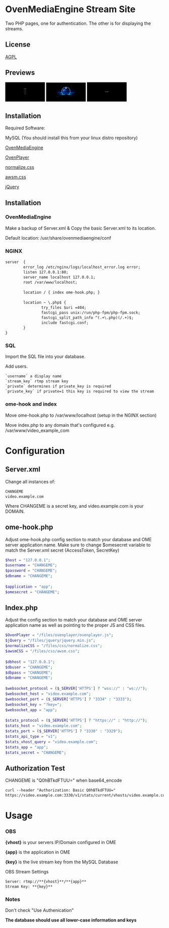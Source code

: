 # OvenMediaEngine Stream Site

Two PHP pages, one for authentication. The other is for displaying the streams.

## License
[AGPL](https://www.gnu.org/licenses/agpl-3.0.txt)

## Previews

<img src="https://raw.githubusercontent.com/Sora012/ome-stream-site/d42c90b3c5fe3eaecd6435c9f185504dbd1ce793/previews/Main%20Preview.png" width=25% height=25%>

<img src="https://raw.githubusercontent.com/Sora012/ome-stream-site/d42c90b3c5fe3eaecd6435c9f185504dbd1ce793/previews/Live%20Preview.png?raw=true" width=25% height=25%>

<img src="https://raw.githubusercontent.com/Sora012/ome-stream-site/d42c90b3c5fe3eaecd6435c9f185504dbd1ce793/previews/Offline%20Preview.png?raw=true" width=25% height=25%>

## Installation

Required Software:

MySQL (You should install this from your linux distro repository)

[OvenMediaEngine](https://github.com/AirenSoft/OvenMediaEngine)

[OvenPlayer](https://github.com/AirenSoft/OvenPlayer)

[normalize.css](https://github.com/necolas/normalize.css)

[awsm.css](https://github.com/igoradamenko/awsm.css)

[jQuery](https://jquery.com/download/)

## Installation

### OvenMediaEngine

Make a backup of Server.xml & Copy the basic Server.xml to its location.

Default location: /usr/share/ovenmediaengine/conf

### NGINX
```
server  {
        error_log /etc/nginx/logs/localhost_error.log error;
        listen 127.0.0.1:80;
        server_name localhost 127.0.0.1;
        root /var/www/localhost;

        location / { index ome-hook.php; }

        location ~ \.php$ {
                try_files $uri =404;
                fastcgi_pass unix:/run/php-fpm/php-fpm.sock;
                fastcgi_split_path_info ^(.+\.php)(/.+)$;
                include fastcgi.conf;
        }
}
```

### SQL

Import the SQL file into your database.

Add users.

```
`username` a display name
`stream_key` rtmp stream key
`private` determines if private_key is required
`private_key` if private=1 this key is required to view the stream
```

### ome-hook and index

Move ome-hook.php to /var/www/localhost (setup in the NGINX section)

Move index.php to any domain that's configured e.g. /var/www/video_example_com

# Configuration

## Server.xml

Change all instances of:

```
CHANGEME
video.example.com
```

Where CHANGEME is a secret key, and video.example.com is your DOMAIN.

## ome-hook.php
Adjust ome-hook.php config section to match your database and OME server application name. Make sure to change $omesecret variable to match the Server.xml secret (AccessToken, SecretKey)


```php
$host = "127.0.0.1";
$username = "CHANGEME";
$password = "CHANGEME";
$dbname = "CHANGEME";

$application = "app";
$omesecret = "CHANGEME";
```

## Index.php
Adjust the config section to match your database and OME server application name as well as pointing to the proper JS and CSS files.

```php
$OvenPlayer = "/files/ovenplayer/ovenplayer.js";
$jQuery = "/files/jquery/jquery.min.js";
$normalizeCSS = "/files/css/normalize.css";
$awsmCSS = "/files/css/awsm.css";

$dbhost = "127.0.0.1";
$dbuser = "CHANGEME";
$dbpass = "CHANGEME";
$dbname = "CHANGEME";

$websocket_protocol = ($_SERVER['HTTPS'] ? "wss://" : "ws://");
$websocket_host = "video.example.com";
$websocket_port = ($_SERVER['HTTPS'] ? "3334" : "3333");
$websocket_key = "?key=";
$websocket_app = "app";

$stats_protocol = ($_SERVER['HTTPS'] ? "https://" : "http://");
$stats_host = "video.example.com";
$stats_port = ($_SERVER['HTTPS'] ? "3330" : "3329");
$stats_api_type = "v1";
$stats_vhost_query = "video.example.com";
$stats_app = "app";
$stats_secret = "CHANGEME";
```

## Authorization Test

CHANGEME is "Q0hBTkdFTUU=" when base64_encode
```curl
curl --header "Authorization: Basic Q0hBTkdFTUU=" https://video.example.com:3330/v1/stats/current/vhosts/video.example.com/apps/app/streams/USER
```

# Usage

### OBS

**{vhost}** is your servers IP/Domain configured in OME

**{app}** is the application in OME

**{key}** is the live stream key from the MySQL Database

OBS Stream Settings

```
Server: rtmp://**{vhost}**/**{app}**
Stream Key: **{key}**
```

### Notes
Don't check "Use Authenication"

**The database should use all lower-case information and keys**